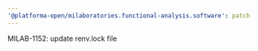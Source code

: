 ```yaml
---
'@platforma-open/milaboratories.functional-analysis.software': patch
---
```


MILAB-1152: update renv.lock file
